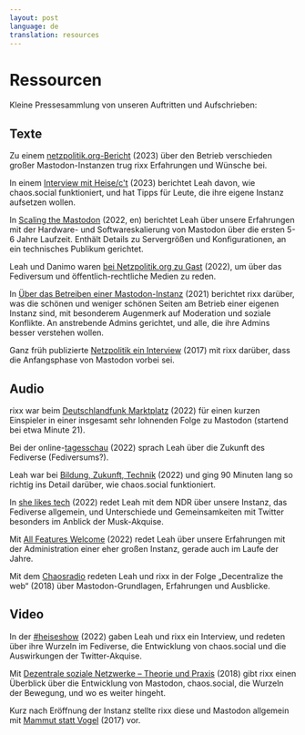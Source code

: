 ```yaml
---
layout: post
language: de
translation: resources
---
```

# Ressourcen

Kleine Pressesammlung von unseren Auftritten und Aufschrieben:

## Texte

Zu einem
[netzpolitik.org-Bericht](https://netzpolitik.org/2023/social-media-selber-machen-wieviel-aufwand-und-kosten-entstehen-durch-eine-mastodon-instanz/)
(2023) über den Betrieb verschieden großer Mastodon-Instanzen trug rixx Erfahrungen und Wünsche bei.

In einem [Interview mit
Heise/c't](https://www.heise.de/hintergrund/Mastodon-Instanz-chaos-social-Admin-Leah-Oswald-berichtet-ueber-ihre-Erfahrungen-7468272.html)
(2023) berichtet Leah davon, wie chaos.social funktioniert, und hat Tipps für Leute, die ihre eigene Instanz aufsetzen
wollen.

In [Scaling the Mastodon](https://leah.is/posts/scaling-the-mastodon/) (2022, en) berichtet Leah über unsere Erfahrungen
mit der Hardware- und Softwareskalierung von Mastodon über die ersten 5-6 Jahre Laufzeit. Enthält Details zu
Servergrößen und Konfigurationen, an ein technisches Publikum gerichtet.

Leah und Danimo waren [bei Netzpolitik.org zu
Gast](https://netzpolitik.org/2022/neues-aus-dem-fernsehrat-86-stimmen-aus-dem-fediverse/) (2022), um über das
Fediversum und öffentlich-rechtliche Medien zu reden.

In [Über das Betreiben einer Mastodon-Instanz](https://rixx.de/de/blog/on-running-a-mastodon-instance/) (2021) berichtet
rixx darüber, was die schönen und weniger schönen Seiten am Betrieb einer eigenen Instanz sind, mit besonderem Augenmerk
auf Moderation und soziale Konflikte. An anstrebende Admins gerichtet, und alle, die ihre Admins besser verstehen
wollen.

Ganz früh publizierte [Netzpolitik ein
Interview](https://netzpolitik.org/2017/interview-die-anfangsphase-des-alternativen-sozialen-netzwerks-mastodon-ist-vorueber/)
(2017) mit rixx darüber, dass die Anfangsphase von Mastodon vorbei sei.

## Audio

rixx war beim [Deutschlandfunk
Marktplatz](https://www.deutschlandfunk.de/marktplatz-29-12-2022-alternativen-zu-twitter-tiktok-facebook-und-co-dlf-b9ae9ddc-100.html)
(2022) für einen kurzen Einspieler in einer insgesamt sehr lohnenden Folge zu Mastodon (startend bei etwa Minute 21).

Bei der online-[tagesschau](https://www.youtube.com/watch?v=Vn3trbEbQ8Y&t=180s) (2022) sprach Leah über die Zukunft des
Fediverse (Fediversums?).

Leah war bei [Bildung, Zukunft,
Technik](https://bildung-zukunft-technik.de/2022/12/16/bzt098-moderation-einer-mastodon-instanz/) (2022) und ging 90
Minuten lang so richtig ins Detail darüber, wie chaos.social funktioniert.

In [she likes
tech](https://www.ardaudiothek.de/episode/she-likes-tech-der-podcast-ueber-technologie/troeoet-statt-tweet-mit-leah-oswald/ndr/12114311/)
(2022) redet Leah mit dem NDR über unsere Instanz, das Fediverse allgemein, und Unterschiede und Gemeinsamkeiten mit
Twitter besonders im Anblick der Musk-Akquise.

Mit [All Features Welcome](https://features-welcome.de/?podcast=all-features-welcome-009-mastodon) (2022) redet Leah
über unsere Erfahrungen mit der Administration einer eher großen Instanz, gerade auch im Laufe der Jahre.

Mit dem [Chaosradio](https://chaosradio.de/cr249-decentralizetheweb) redeten Leah und rixx in der Folge „Decentralize
the web“ (2018) über Mastodon-Grundlagen, Erfahrungen und Ausblicke.

## Video

In der [#heiseshow](https://www.youtube.com/watch?v=GfxFqJCTwuo) (2022) gaben Leah und rixx ein Interview, und redeten
über ihre Wurzeln im Fediverse, die Entwicklung von chaos.social und die Auswirkungen der Twitter-Akquise.

Mit [Dezentrale soziale Netzwerke – Theorie und
Praxis](https://media.ccc.de/v/gpn18-175-dezentrale-soziale-netzwerke-theorie-und-praxis) (2018) gibt rixx einen
Überblick über die Entwicklung von Mastodon, chaos.social, die Wurzeln der Bewegung, und wo es weiter hingeht.

Kurz nach Eröffnung der Instanz stellte rixx diese und Mastodon allgemein mit [Mammut statt
Vogel](https://media.ccc.de/v/gpn17-8575-mammut_statt_vogel) (2017) vor.
